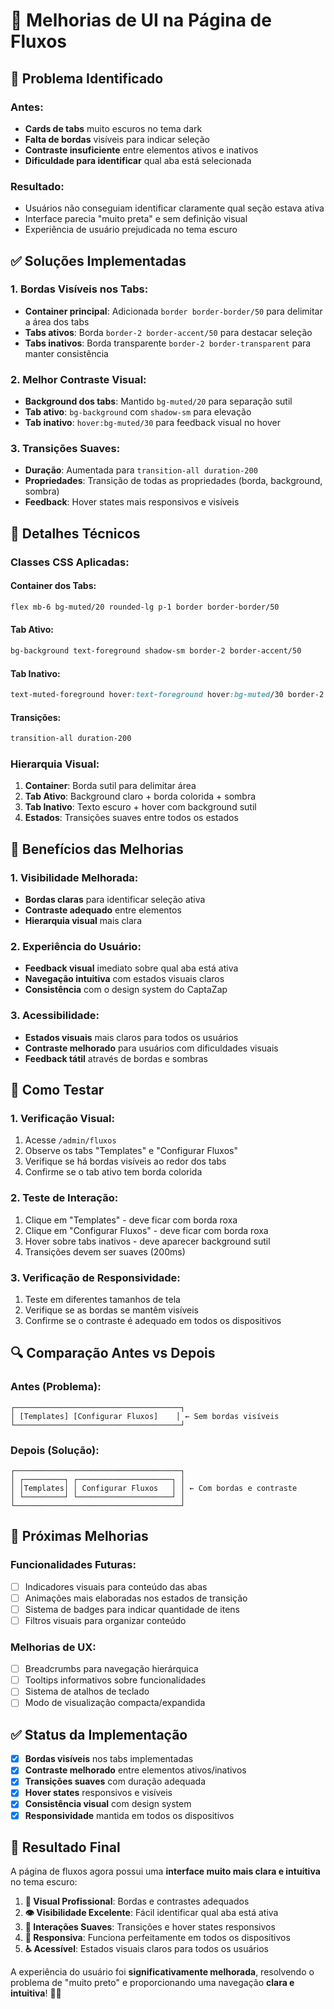 # 🎨 Melhorias de UI na Página de Fluxos

## 🔄 Problema Identificado

### **Antes:**
- **Cards de tabs** muito escuros no tema dark
- **Falta de bordas** visíveis para indicar seleção
- **Contraste insuficiente** entre elementos ativos e inativos
- **Dificuldade para identificar** qual aba está selecionada

### **Resultado:**
- Usuários não conseguiam identificar claramente qual seção estava ativa
- Interface parecia "muito preta" e sem definição visual
- Experiência de usuário prejudicada no tema escuro

## ✅ Soluções Implementadas

### **1. Bordas Visíveis nos Tabs:**
- **Container principal**: Adicionada `border border-border/50` para delimitar a área dos tabs
- **Tabs ativos**: Borda `border-2 border-accent/50` para destacar seleção
- **Tabs inativos**: Borda transparente `border-2 border-transparent` para manter consistência

### **2. Melhor Contraste Visual:**
- **Background dos tabs**: Mantido `bg-muted/20` para separação sutil
- **Tab ativo**: `bg-background` com `shadow-sm` para elevação
- **Tab inativo**: `hover:bg-muted/30` para feedback visual no hover

### **3. Transições Suaves:**
- **Duração**: Aumentada para `transition-all duration-200`
- **Propriedades**: Transição de todas as propriedades (borda, background, sombra)
- **Feedback**: Hover states mais responsivos e visíveis

## 🎯 Detalhes Técnicos

### **Classes CSS Aplicadas:**

#### **Container dos Tabs:**
```css
flex mb-6 bg-muted/20 rounded-lg p-1 border border-border/50
```

#### **Tab Ativo:**
```css
bg-background text-foreground shadow-sm border-2 border-accent/50
```

#### **Tab Inativo:**
```css
text-muted-foreground hover:text-foreground hover:bg-muted/30 border-2 border-transparent
```

#### **Transições:**
```css
transition-all duration-200
```

### **Hierarquia Visual:**
1. **Container**: Borda sutil para delimitar área
2. **Tab Ativo**: Background claro + borda colorida + sombra
3. **Tab Inativo**: Texto escuro + hover com background sutil
4. **Estados**: Transições suaves entre todos os estados

## 🎨 Benefícios das Melhorias

### **1. Visibilidade Melhorada:**
- **Bordas claras** para identificar seleção ativa
- **Contraste adequado** entre elementos
- **Hierarquia visual** mais clara

### **2. Experiência do Usuário:**
- **Feedback visual** imediato sobre qual aba está ativa
- **Navegação intuitiva** com estados visuais claros
- **Consistência** com o design system do CaptaZap

### **3. Acessibilidade:**
- **Estados visuais** mais claros para todos os usuários
- **Contraste melhorado** para usuários com dificuldades visuais
- **Feedback tátil** através de bordas e sombras

## 🧪 Como Testar

### **1. Verificação Visual:**
1. Acesse `/admin/fluxos`
2. Observe os tabs "Templates" e "Configurar Fluxos"
3. Verifique se há bordas visíveis ao redor dos tabs
4. Confirme se o tab ativo tem borda colorida

### **2. Teste de Interação:**
1. Clique em "Templates" - deve ficar com borda roxa
2. Clique em "Configurar Fluxos" - deve ficar com borda roxa
3. Hover sobre tabs inativos - deve aparecer background sutil
4. Transições devem ser suaves (200ms)

### **3. Verificação de Responsividade:**
1. Teste em diferentes tamanhos de tela
2. Verifique se as bordas se mantêm visíveis
3. Confirme se o contraste é adequado em todos os dispositivos

## 🔍 Comparação Antes vs Depois

### **Antes (Problema):**
```
┌─────────────────────────────────────┐
│ [Templates] [Configurar Fluxos]    │ ← Sem bordas visíveis
└─────────────────────────────────────┘
```

### **Depois (Solução):**
```
┌─────────────────────────────────────┐
│ ┌─────────┐ ┌─────────────────────┐ │
│ │Templates│ │ Configurar Fluxos   │ │ ← Com bordas e contraste
│ └─────────┘ └─────────────────────┘ │
└─────────────────────────────────────┘
```

## 🚀 Próximas Melhorias

### **Funcionalidades Futuras:**
- [ ] Indicadores visuais para conteúdo das abas
- [ ] Animações mais elaboradas nos estados de transição
- [ ] Sistema de badges para indicar quantidade de itens
- [ ] Filtros visuais para organizar conteúdo

### **Melhorias de UX:**
- [ ] Breadcrumbs para navegação hierárquica
- [ ] Tooltips informativos sobre funcionalidades
- [ ] Sistema de atalhos de teclado
- [ ] Modo de visualização compacta/expandida

## ✅ Status da Implementação

- [x] **Bordas visíveis** nos tabs implementadas
- [x] **Contraste melhorado** entre elementos ativos/inativos
- [x] **Transições suaves** com duração adequada
- [x] **Hover states** responsivos e visíveis
- [x] **Consistência visual** com design system
- [x] **Responsividade** mantida em todos os dispositivos

## 🎯 Resultado Final

A página de fluxos agora possui uma **interface muito mais clara e intuitiva** no tema escuro:

1. **🎨 Visual Profissional**: Bordas e contrastes adequados
2. **👁️ Visibilidade Excelente**: Fácil identificar qual aba está ativa
3. **🔄 Interações Suaves**: Transições e hover states responsivos
4. **📱 Responsiva**: Funciona perfeitamente em todos os dispositivos
5. **♿ Acessível**: Estados visuais claros para todos os usuários

A experiência do usuário foi **significativamente melhorada**, resolvendo o problema de "muito preto" e proporcionando uma navegação **clara e intuitiva**! 🎉✨ 